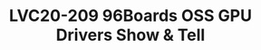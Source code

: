 ---
categories:
- lvc20
description: 96Boards keeps OSS first and we love OSS GPU Drivers. This will be a
  show and tell session about all the 96Boards development boards that are capable
  and run OSS GPU drivers.<br /> The session will introduce the GNU/Linux Graphics
  stack and the concept of Reverse Engineered GPU Drivers. Followed by a lots of Demos
  or pre-recorded videos of devices running benchmarks.
image: /assets/images/featured-images/lvc20/LVC20-209.png
session_id: LVC20-209
session_room: Track 1 - IoT/Edge/Embedded
session_slot:
  end_time: 2020-09-23 10:55
  start_time: 2020-09-23 10:30
session_speakers:
- speaker_bio: Open source software and hardware enthusiast. Currently working at
    96Boards, Linaro as a full-time Maker.
  speaker_company: Linaro
  speaker_image: http://avatars.sched.co/2/b9/7234964/avatar.jpg.320x320px.jpg?0b4
  speaker_name: Sahaj Sarup
  speaker_position: Applications Engineer, 96Boards
  speaker_role: speaker
session_track: 96Boards
tag: session
tags: 96Boards
title: LVC20-209 96Boards OSS GPU Drivers Show & Tell
---